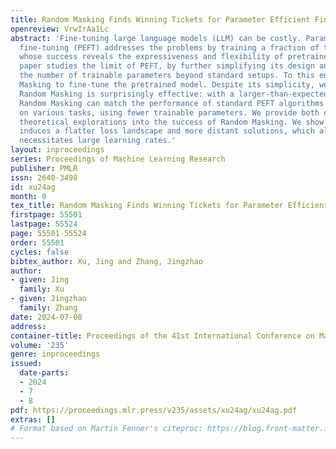 ```yaml
---
title: Random Masking Finds Winning Tickets for Parameter Efficient Fine-tuning
openreview: VrwIrAa1Lc
abstract: 'Fine-tuning large language models (LLM) can be costly. Parameter-efficient
  fine-tuning (PEFT) addresses the problems by training a fraction of the parameters,
  whose success reveals the expressiveness and flexibility of pretrained models. This
  paper studies the limit of PEFT, by further simplifying its design and reducing
  the number of trainable parameters beyond standard setups. To this end, we use Random
  Masking to fine-tune the pretrained model. Despite its simplicity, we show that
  Random Masking is surprisingly effective: with a larger-than-expected learning rate,
  Random Masking can match the performance of standard PEFT algorithms such as LoRA
  on various tasks, using fewer trainable parameters. We provide both empirical and
  theoretical explorations into the success of Random Masking. We show that masking
  induces a flatter loss landscape and more distant solutions, which allows for and
  necessitates large learning rates.'
layout: inproceedings
series: Proceedings of Machine Learning Research
publisher: PMLR
issn: 2640-3498
id: xu24ag
month: 0
tex_title: Random Masking Finds Winning Tickets for Parameter Efficient Fine-tuning
firstpage: 55501
lastpage: 55524
page: 55501-55524
order: 55501
cycles: false
bibtex_author: Xu, Jing and Zhang, Jingzhao
author:
- given: Jing
  family: Xu
- given: Jingzhao
  family: Zhang
date: 2024-07-08
address:
container-title: Proceedings of the 41st International Conference on Machine Learning
volume: '235'
genre: inproceedings
issued:
  date-parts:
  - 2024
  - 7
  - 8
pdf: https://proceedings.mlr.press/v235/assets/xu24ag/xu24ag.pdf
extras: []
# Format based on Martin Fenner's citeproc: https://blog.front-matter.io/posts/citeproc-yaml-for-bibliographies/
---
```

